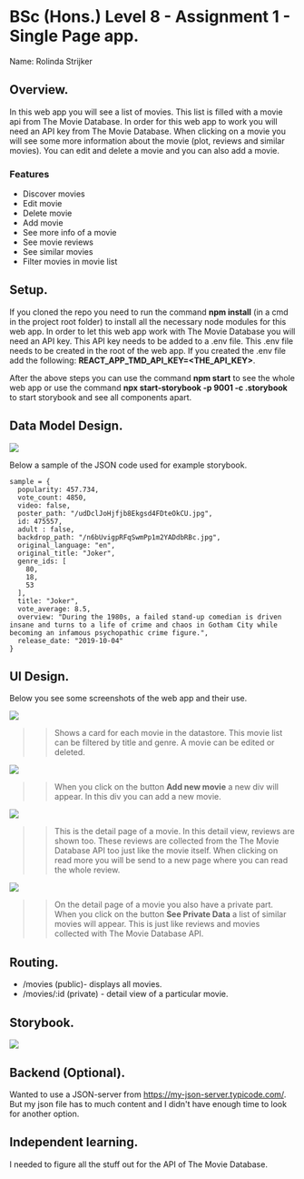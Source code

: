 # BSc (Hons.) Level 8 - Assignment 1 - Single Page app.

Name: Rolinda Strijker

## Overview.

In this web app you will see a list of movies. This list is filled with a movie api from The Movie Database. In order for this web app to work you will need an API key from The Movie Database. When clicking on a movie you will see some more information about the movie (plot, reviews and similar movies). You can edit and delete a movie and you can also add a movie.

### Features

- Discover movies
- Edit movie
- Delete movie
- Add movie
- See more info of a movie
- See movie reviews
- See similar movies
- Filter movies in movie list

## Setup.

If you cloned the repo you need to run the command **npm install** (in a cmd in the project root folder) to install all the necessary node modules for this web app.
In order to let this web app work with The Movie Database you will need an API key. This API key needs to be added to a .env file. This .env file needs to be created in the root of the web app. If you created the .env file add the following: **REACT_APP_TMD_API_KEY=<THE_API_KEY>**.

After the above steps you can use the command **npm start** to see the whole web app or use the command **npx start-storybook -p 9001 -c .storybook** to start storybook and see all components apart.

## Data Model Design.

![][model]

Below a sample of the JSON code used for example storybook.

~~~
sample = {
  popularity: 457.734,
  vote_count: 4850,
  video: false,
  poster_path: "/udDclJoHjfjb8Ekgsd4FDteOkCU.jpg",
  id: 475557,
  adult : false,
  backdrop_path: "/n6bUvigpRFqSwmPp1m2YADdbRBc.jpg",
  original_language: "en",
  original_title: "Joker",
  genre_ids: [
    80,
    18,
    53
  ],
  title: "Joker",
  vote_average: 8.5,
  overview: "During the 1980s, a failed stand-up comedian is driven insane and turns to a life of crime and chaos in Gotham City while becoming an infamous psychopathic crime figure.",
  release_date: "2019-10-04"
}
~~~
## UI Design.

Below you see some screenshots of the web app and their use.

![][main]

>> Shows a card for each movie in the datastore. This movie list can be filtered by title and genre. A movie can be edited or deleted. 

![][addMovie]

>> When you click on the button **Add new movie** a new div will appear. In this div you can add a new movie.

![][detail]

>> This is the detail page of a movie. In this detail view, reviews are shown too. These reviews are collected from the The Movie Database API too just like the movie itself. When clicking on read more you will be send to a new page where you can read the whole review.

![][detailSimilar]

>> On the detail page of a movie you also have a private part. When you click on the button **See Private Data** a list of similar movies will appear. This is just like reviews and movies collected with The Movie Database API.

## Routing.

- /movies (public)- displays all movies.
- /movies/:id (private) - detail view of a particular movie.

## Storybook.

![][stories]

## Backend (Optional).

Wanted to use a JSON-server from https://my-json-server.typicode.com/. But my json file has to much content and I didn't have enough time to look for another option.

## Independent learning.

I needed to figure all the stuff out for the API of The Movie Database.

[model]: ./img/model.png
[main]: ./img/main.png
[addMovie]: ./img/addMovie.PNG
[detail]: ./img/detail.png
[detailSimilar]: ./img/detailSimilar.png
[stories]: ./img/stories.png
